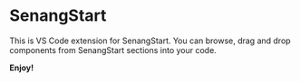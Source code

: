 # SenangStart

This is VS Code extension for SenangStart. You can browse, drag and drop components from SenangStart sections into your code.

**Enjoy!**
